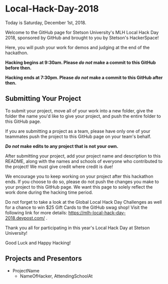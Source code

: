 # Local-Hack-Day-2018

Today is Saturday, December 1st, 2018.

Welcome to the GitHub page for Stetson University's MLH Local Hack Day 2018, sponsored by GitHub and brought to you by Stetson's HackerSpace!

Here, you will push your work for demos and judging at the end of the hackathon.

**Hacking begins at 9:30am. Please _do not_ make a commit to this GitHub before then.**

**Hacking ends at 7:30pm. Please _do not_ make a commit to this GitHub after then.**

## Submitting Your Project
To submit your project, move all of your work into a new folder, give the folder the name you'd like to give your project, and push the entire folder to this GitHub page. 

If you are submitting a project as a team, please have only one of your teammates push the project to this GitHub page on your team's behalf.

**_Do not_ make edits to any project that is not your own.**

After submitting your project, add your project name and description to this README, along with the names and schools of everyone who contributed to the project! We must give credit where credit is due!

We encourage you to keep working on your project after this hackathon ends. If you choose to do so, please do not push the changes you make to your project to this GitHub page. We want this page to solely reflect the work done during the hacking time period. 

Do not forget to take a look at the Global Local Hack Day Challenges as well for a chance to win $25 Gift Cards to the GitHub swag shop! Visit the following link for more details: https://mlh-local-hack-day-2018.devpost.com/ .

Thank you all for participating in this year's Local Hack Day at Stetson University!

Good Luck and Happy Hacking!

## Projects and Presentors
* ProjectName
  - NameOfHacker, AttendingSchoolAt

